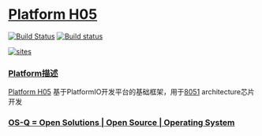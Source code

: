 ﻿# [Platform H05](https://github.com/OS-Q/H05)

[![Build Status](https://travis-ci.com/OS-Q/H05.svg?branch=master)](https://travis-ci.com/OS-Q/H05)
[![Build status](https://ci.appveyor.com/api/projects/status/8ro1qlqcv7ash1aq?svg=true)](https://ci.appveyor.com/project/Qitas/H05)

[![sites](http://182.61.61.133/link/resources/OSQ.png)](http://www.OS-Q.com)

### [Platform描述](https://github.com/OS-Q/H05/wiki) 

[Platform H05](https://github.com/OS-Q/H05) 基于PlatformIO开发平台的基础框架，用于[8051](https://github.com/sochub/8051) architecture芯片开发

### [OS-Q = Open Solutions | Open Source |  Operating System ](http://www.OS-Q.com/H05)
